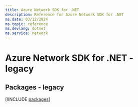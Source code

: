 ```yaml
---
title: Azure Network SDK for .NET
description: Reference for Azure Network SDK for .NET
ms.date: 03/12/2024
ms.topic: reference
ms.devlang: dotnet
ms.service: network
---
```

# Azure Network SDK for .NET - legacy
## Packages - legacy
[!INCLUDE [packages](network-index.md)]